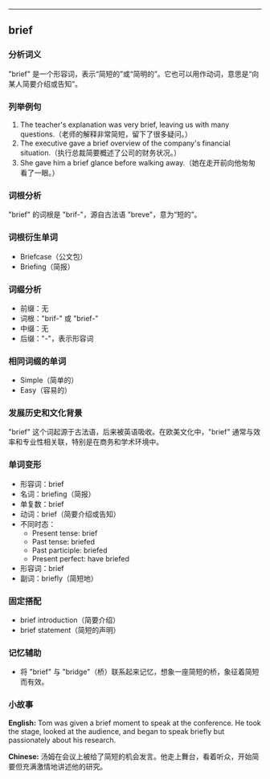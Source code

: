 
---------------
## brief
### 分析词义
"brief" 是一个形容词，表示“简短的”或“简明的”。它也可以用作动词，意思是“向某人简要介绍或告知”。

### 列举例句
1. The teacher's explanation was very brief, leaving us with many questions.（老师的解释非常简短，留下了很多疑问。）
2. The executive gave a brief overview of the company's financial situation.（执行总裁简要概述了公司的财务状况。）
3. She gave him a brief glance before walking away.（她在走开前向他匆匆看了一眼。）

### 词根分析
"brief" 的词根是 "brif-"，源自古法语 "breve"，意为“短的”。

### 词根衍生单词
- Briefcase（公文包）
- Briefing（简报）

### 词缀分析
- 前缀：无
- 词根："brif-" 或 "brief-"
- 中缀：无
- 后缀："-"，表示形容词

### 相同词缀的单词
- Simple（简单的）
- Easy（容易的）

### 发展历史和文化背景
"brief" 这个词起源于古法语，后来被英语吸收。在欧美文化中，"brief" 通常与效率和专业性相关联，特别是在商务和学术环境中。

### 单词变形
- 形容词：brief
- 名词：briefing（简报）
- 单复数：brief
- 动词：brief（简要介绍或告知）
- 不同时态：
  - Present tense: brief
  - Past tense: briefed
  - Past participle: briefed
  - Present perfect: have briefed
- 形容词：brief
- 副词：briefly（简短地）

### 固定搭配
- brief introduction（简要介绍）
- brief statement（简短的声明）

### 记忆辅助
- 将 "brief" 与 "bridge"（桥）联系起来记忆，想象一座简短的桥，象征着简短而有效。

### 小故事
**English:**
Tom was given a brief moment to speak at the conference. He took the stage, looked at the audience, and began to speak briefly but passionately about his research.

**Chinese:**
汤姆在会议上被给了简短的机会发言。他走上舞台，看着听众，开始简要但充满激情地讲述他的研究。

